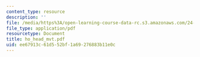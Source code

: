 ```yaml
---
content_type: resource
description: ''
file: /media/https%3A/open-learning-course-data-rc.s3.amazonaws.com/24-951-introduction-to-syntax-fall-2003/ee67913c61d552bf1a69276883b11e0c_ho_head_mvt.pdf
file_type: application/pdf
resourcetype: Document
title: ho_head_mvt.pdf
uid: ee67913c-61d5-52bf-1a69-276883b11e0c
---
```

